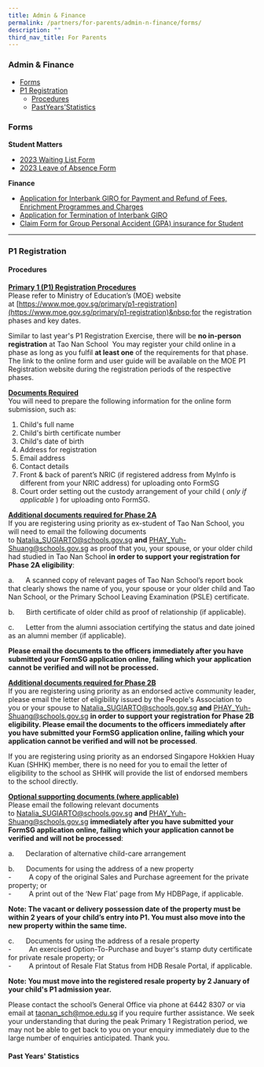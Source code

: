 ```yaml
---
title: Admin & Finance
permalink: /partners/for-parents/admin-n-finance/forms/
description: ""
third_nav_title: For Parents
---
```

### Admin &amp; Finance
* [Forms](#Forms)
* [P1 Registration](#P1Registration)
	* [Procedures](#Procedures)
	* [PastYears'Statistics](#PastYears'Statistics)

### <a name="Forms"></a>Forms

**Student Matters**
* [2023 Waiting List Form](https://go.gov.sg/2023-waiting-list)
* [2023 Leave of Absence Form](https://go.gov.sg/2023-leave-of-absence)

**Finance**
* [Application for Interbank GIRO for Payment and Refund of Fees, Enrichment Programmes&nbsp;and Charges](/files/giro_application_form_oct21.pdf)
* [Application for Termination of Interbank GIRO](/files/GIRO_Termination_Form_reviseSep19.pdf)
* [Claim Form for Group Personal Accident (GPA) insurance for Student](https://www.income.com.sg/group-insurance-for-schools-and-moe-personnel/group-personal-accident-for-students)

-----------------------

### <a name="P1Registration"></a>P1 Registration

#### <a name="Procedures"></a>Procedures

<u><strong>Primary 1 (P1) Registration Procedures</strong></u><br>
Please refer to Ministry of Education’s (MOE) website at&nbsp;[https://www.moe.gov.sg/primary/p1-registration](https://www.moe.gov.sg/primary/p1-registration)&nbsp;for the registration phases and key dates.

Similar to last year's P1 Registration Exercise, there will be&nbsp;**no in-person registration**&nbsp;at Tao Nan School&nbsp; You may register your child online in a phase as long as you fulfil&nbsp;**at least one**&nbsp;of the requirements for that phase. The link to the online form and user guide will be available on the MOE P1 Registration website during the registration periods of the respective phases.

<u><strong>Documents Required</strong></u><br>
You will need to prepare the following information for the online form submission, such as:
1. Child's full name
2. Child's birth certificate number
3. Child's date of birth
4. Address for registration
5. Email address
6. Contact details
7. Front &amp; back of parent’s NRIC (if registered address from MyInfo is different from your NRIC address) for uploading onto FormSG
8. Court order setting out the custody arrangement of your child (&nbsp;_only if applicable_&nbsp;) for uploading onto FormSG.

<u><strong>Additional documents required for Phase 2A</strong></u><br>
If you are registering using priority as ex-student of Tao Nan School, you will need to email the following documents to&nbsp;[Natalia\_SUGIARTO@schools.gov.sg](mailto:Natalia_SUGIARTO@schools.gov.sg)&nbsp;**and**&nbsp;[PHAY\_Yuh-Shuang@schools.gov.sg](mailto:PHAY_Yuh-Shuang@schools.gov.sg)&nbsp;as proof that you, your spouse, or your older child had studied in Tao Nan School&nbsp;**in order to support your registration for Phase 2A eligibility**:&nbsp;

a.&nbsp;&nbsp;&nbsp; &nbsp;&nbsp;A scanned copy of relevant pages of Tao Nan School’s report book that clearly shows the name of you, your spouse or your older child and Tao Nan School, or the Primary School Leaving Examination (PSLE) certificate.

b.&nbsp;&nbsp;&nbsp; &nbsp;&nbsp;Birth certificate of older child as proof of relationship (if applicable).

c.&nbsp;&nbsp;&nbsp; &nbsp;&nbsp;Letter from the alumni association certifying the status and date joined as an alumni member (if applicable).  

**Please email the documents to the officers immediately after you have submitted your FormSG application online, failing which your application cannot be verified and will not be processed.**

<u><strong>Additional documents required for Phase 2B</strong></u><br>
If you are registering using priority as an endorsed active community leader, please email the letter of eligibility issued by the People's Association to you or your spouse to&nbsp;[Natalia\_SUGIARTO@schools.gov.sg](mailto:Natalia_SUGIARTO@schools.gov.sg)&nbsp;**and**&nbsp;[PHAY\_Yuh-Shuang@schools.gov.sg](mailto:PHAY_Yuh-Shuang@schools.gov.sg)&nbsp;**in order to support your registration for Phase 2B eligibility. Please email the documents to the officers immediately after you have submitted your FormSG application online, failing which your application cannot be verified and will not be processed**.

If you are registering using priority as an endorsed Singapore Hokkien Huay Kuan (SHHK) member, there is no need for you to email the letter of eligibility to the school as SHHK will provide the list of endorsed members to the school directly.

<u><strong>Optional supporting documents (where applicable)</strong></u><br>
Please email the following relevant documents to&nbsp;[Natalia\_SUGIARTO@schools.gov.sg](mailto:Natalia_SUGIARTO@schools.gov.sg)&nbsp;**and**&nbsp;[PHAY\_Yuh-Shuang@schools.gov.sg](mailto:PHAY_Yuh-Shuang@schools.gov.sg)&nbsp;**immediately after you have submitted your FormSG application online, failing which your application cannot be verified and will not be processed**:

a.&nbsp;&nbsp;&nbsp; &nbsp;&nbsp;Declaration of alternative child-care arrangement

b.&nbsp;&nbsp;&nbsp; &nbsp;&nbsp;Documents for using the address of a new property <br>
\-&nbsp;&nbsp;&nbsp; &nbsp;&nbsp;&nbsp;&nbsp;&nbsp;A copy of the original Sales and Purchase agreement for the private property; or <br>
\-&nbsp;&nbsp;&nbsp; &nbsp;&nbsp;&nbsp;&nbsp;&nbsp;A print out of the ‘New Flat’ page from My HDBPage, if applicable.  

**Note: The vacant or delivery possession date of the property must be within 2 years of your child’s entry into P1. You must also move into the new property within the same time.**

c.&nbsp;&nbsp;&nbsp; &nbsp;&nbsp;Documents for using the address of a resale property <br>
\-&nbsp;&nbsp;&nbsp; &nbsp;&nbsp;&nbsp;&nbsp;&nbsp;An exercised Option-To-Purchase and buyer's stamp duty certificate for private resale property; or <br>
\-&nbsp;&nbsp;&nbsp; &nbsp;&nbsp;&nbsp;&nbsp;&nbsp;A printout of Resale Flat Status from HDB Resale Portal, if applicable.

**Note:&nbsp;You must move into the registered resale property by 2 January of your child's P1 admission year.**

Please contact the school’s General Office via phone at 6442 8307 or via email at&nbsp;[taonan\_sch@moe.edu.sg](mailto:taonan_sch@moe.edu.sg)&nbsp;if you require further assistance. We seek your understanding that during the peak Primary 1 Registration period, we may not be able to get back to you on your enquiry immediately due to the large number of enquiries anticipated. Thank you.

#### <a name="PastYears'Statistics"></a>Past Years' Statistics